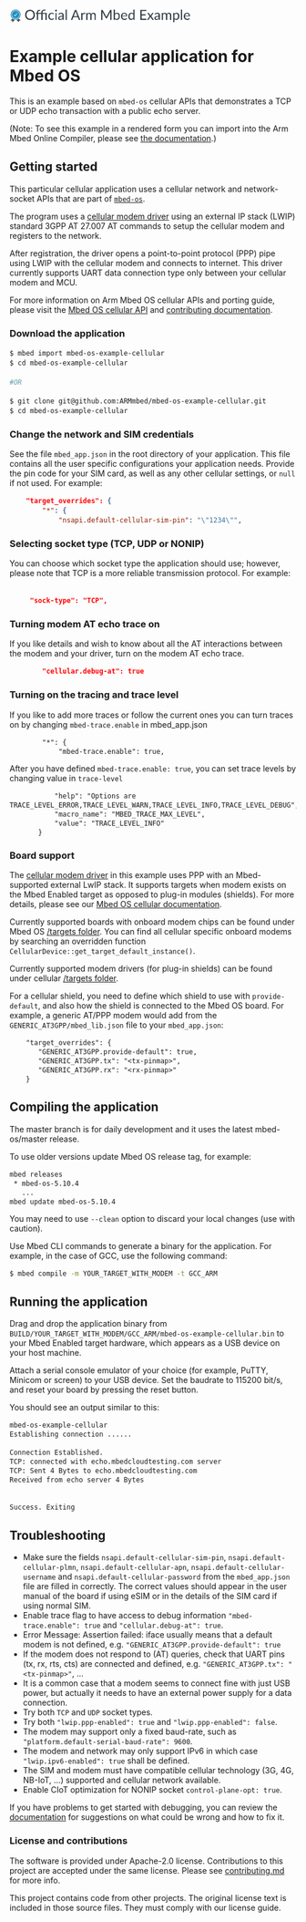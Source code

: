 ![](./resources/official_armmbed_example_badge.png)
# Example cellular application for Mbed OS

This is an example based on `mbed-os` cellular APIs that demonstrates a TCP or UDP echo transaction with a public echo server.

(Note: To see this example in a rendered form you can import into the Arm Mbed Online Compiler, please see [the documentation](https://os.mbed.com/docs/mbed-os/latest/apis/cellular-api.html#cellular-example-connection-establishment).)

## Getting started

This particular cellular application uses a cellular network and network-socket APIs that are part of [`mbed-os`](https://github.com/ARMmbed/mbed-os).

The program uses a [cellular modem driver](https://github.com/ARMmbed/mbed-os/tree/master/features/cellular/framework/API) using an external IP stack (LWIP) standard 3GPP AT 27.007 AT commands to setup the cellular modem and registers to the network.

After registration, the driver opens a point-to-point protocol (PPP) pipe using LWIP with the cellular modem and connects to internet. This driver currently supports UART data connection type only between your cellular modem and MCU.

For more information on Arm Mbed OS cellular APIs and porting guide, please visit the [Mbed OS cellular API](https://os.mbed.com/docs/latest/reference/cellular.html) and [contributing documentation](https://os.mbed.com/docs/mbed-os/latest/contributing/index.html).

### Download the application

```sh
$ mbed import mbed-os-example-cellular
$ cd mbed-os-example-cellular

#OR

$ git clone git@github.com:ARMmbed/mbed-os-example-cellular.git
$ cd mbed-os-example-cellular
```

### Change the network and SIM credentials

See the file `mbed_app.json` in the root directory of your application. This file contains all the user specific configurations your application needs. Provide the pin code for your SIM card, as well as any other cellular settings, or `null` if not used. For example:

```json
    "target_overrides": {
        "*": {
            "nsapi.default-cellular-sim-pin": "\"1234\"",
```

### Selecting socket type (TCP, UDP or NONIP)


You can choose which socket type the application should use; however, please note that TCP is a more reliable transmission protocol. For example:


```json

     "sock-type": "TCP",

```

### Turning modem AT echo trace on

If you like details and wish to know about all the AT interactions between the modem and your driver, turn on the modem AT echo trace.

```json
        "cellular.debug-at": true
```

### Turning on the tracing and trace level

If you like to add more traces or follow the current ones you can turn traces on by changing `mbed-trace.enable` in mbed_app.json

```"target_overrides": {
        "*": {
            "mbed-trace.enable": true,
```

After you have defined `mbed-trace.enable: true`, you can set trace levels by changing value in `trace-level`

 ```"trace-level": {
            "help": "Options are TRACE_LEVEL_ERROR,TRACE_LEVEL_WARN,TRACE_LEVEL_INFO,TRACE_LEVEL_DEBUG",
            "macro_name": "MBED_TRACE_MAX_LEVEL",
            "value": "TRACE_LEVEL_INFO"
        }
```

### Board support

The [cellular modem driver](https://github.com/ARMmbed/mbed-os/tree/master/features/cellular/framework/API) in this example uses PPP with an Mbed-supported external LwIP stack. It supports targets when modem exists on the Mbed Enabled target as opposed to plug-in modules (shields). For more details, please see our [Mbed OS cellular documentation](https://os.mbed.com/docs/mbed-os/latest/apis/cellular-api.html).

Currently supported boards with onboard modem chips can be found under Mbed OS [/targets folder](https://github.com/ARMmbed/mbed-os/tree/master/targets). You can find all cellular specific onboard modems by searching an overridden function  ```CellularDevice::get_target_default_instance()```.

Currently supported modem drivers (for plug-in shields) can be found under cellular [/targets folder](https://github.com/ARMmbed/mbed-os/tree/master/features/cellular/framework/targets).


For a cellular shield, you need to define which shield to use with `provide-default`, and also how the shield is connected to the Mbed OS board. For example, a generic AT/PPP modem would add from the `GENERIC_AT3GPP/mbed_lib.json` file to your `mbed_app.json`:
```
    "target_overrides": {
       "GENERIC_AT3GPP.provide-default": true,
       "GENERIC_AT3GPP.tx": "<tx-pinmap>",
       "GENERIC_AT3GPP.rx": "<rx-pinmap>"
    }
```

## Compiling the application

The master branch is for daily development and it uses the latest mbed-os/master release.

To use older versions update Mbed OS release tag, for example:

```
mbed releases
 * mbed-os-5.10.4
   ...
mbed update mbed-os-5.10.4
```

You may need to use `--clean` option to discard your local changes (use with caution).

Use Mbed CLI commands to generate a binary for the application. For example, in the case of GCC, use the following command:

```sh
$ mbed compile -m YOUR_TARGET_WITH_MODEM -t GCC_ARM
```

## Running the application

Drag and drop the application binary from `BUILD/YOUR_TARGET_WITH_MODEM/GCC_ARM/mbed-os-example-cellular.bin` to your Mbed Enabled target hardware, which appears as a USB device on your host machine.

Attach a serial console emulator of your choice (for example, PuTTY, Minicom or screen) to your USB device. Set the baudrate to 115200 bit/s, and reset your board by pressing the reset button.

You should see an output similar to this:

```
mbed-os-example-cellular
Establishing connection ......

Connection Established.
TCP: connected with echo.mbedcloudtesting.com server
TCP: Sent 4 Bytes to echo.mbedcloudtesting.com
Received from echo server 4 Bytes


Success. Exiting
```

## Troubleshooting

* Make sure the fields `nsapi.default-cellular-sim-pin`, `nsapi.default-cellular-plmn`, `nsapi.default-cellular-apn`, `nsapi.default-cellular-username` and `nsapi.default-cellular-password` from the `mbed_app.json` file are filled in correctly. The correct values should appear in the user manual of the board if using eSIM or in the details of the SIM card if using normal SIM.
* Enable trace flag to have access to debug information `"mbed-trace.enable": true` and `"cellular.debug-at": true`.
* Error Message: Assertion failed: iface usually means that a default modem is not defined, e.g. `"GENERIC_AT3GPP.provide-default": true`
* If the modem does not respond to (AT) queries, check that UART pins (tx, rx, rts, cts) are connected and defined, e.g. `"GENERIC_AT3GPP.tx": "<tx-pinmap>"`, ...
* It is a common case that a modem seems to connect fine with just USB power, but actually it needs to have an external power supply for a data connection.
* Try both `TCP` and `UDP` socket types.
* Try both `"lwip.ppp-enabled": true` and `"lwip.ppp-enabled": false`.
* The modem may support only a fixed baud-rate, such as `"platform.default-serial-baud-rate": 9600`.
* The modem and network may only support IPv6 in which case `"lwip.ipv6-enabled": true` shall be defined.
* The SIM and modem must have compatible cellular technology (3G, 4G, NB-IoT, ...) supported and cellular network available.
* Enable CIoT optimization for NONIP socket `control-plane-opt: true`.

If you have problems to get started with debugging, you can review the [documentation](https://os.mbed.com/docs/latest/tutorials/debugging.html) for suggestions on what could be wrong and how to fix it.

### License and contributions

The software is provided under Apache-2.0 license. Contributions to this project are accepted under the same license. Please see [contributing.md](CONTRIBUTING.md) for more info.

This project contains code from other projects. The original license text is included in those source files. They must comply with our license guide.

